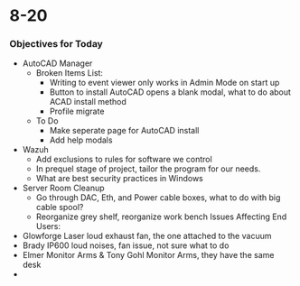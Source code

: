 
# 8-20

### Objectives for Today
- AutoCAD Manager
	- Broken Items List:
		- Writing to event viewer only works in Admin Mode on start up
		- Button to install AutoCAD opens a blank modal, what to do about ACAD install method
		- Profile migrate
	- To Do
		- Make seperate page for AutoCAD install
		- Add help modals
- Wazuh
	-  Add exclusions to rules for software we control
	- In prequel stage of project, tailor the program for our needs. 
	- What are best security practices in Windows
- Server Room Cleanup
	- Go through DAC, Eth, and Power cable boxes, what to do with big cable spool?
	- Reorganize grey shelf, reorganize work bench
Issues Affecting End Users:
- Glowforge Laser loud exhaust fan, the one attached to the vacuum
- Brady IP600 loud noises, fan issue, not sure what to do
- Elmer Monitor Arms & Tony Gohl Monitor Arms, they have the same desk
- 

